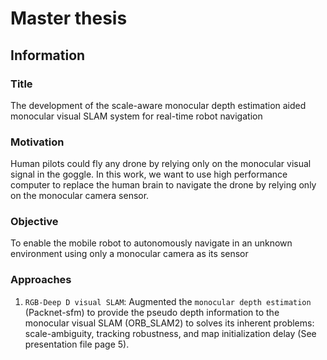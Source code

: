 # Master thesis
## Information
### Title
The development of the scale-aware monocular depth estimation aided monocular visual SLAM system for real-time robot navigation

### Motivation
Human pilots could fly any drone by relying only on the monocular visual signal in the goggle. In this work, we want to use high performance computer to replace the human brain to navigate the drone by relying only on the monocular camera sensor.

### Objective
To enable the mobile robot to autonomously navigate in an unknown environment using only a monocular camera as its sensor

### Approaches
1) `RGB-Deep D visual SLAM`: Augmented the `monocular depth estimation` (Packnet-sfm) to provide the pseudo depth information to the monocular visual SLAM (ORB_SLAM2) to solves its inherent problems: scale-ambiguity, tracking robustness, and map initialization delay (See presentation file page 5).
